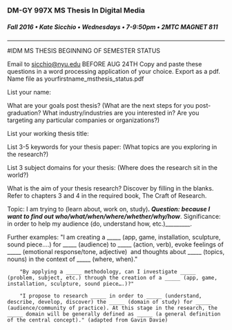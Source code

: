 ### DM-GY 997X MS Thesis In Digital Media
##### Fall 2016 • Kate Sicchio • Wednesdays • 7-9:50pm • 2MTC MAGNET 811

---
#IDM MS THESIS BEGINNING OF SEMESTER STATUS 

Email to [sicchio@nyu.edu](mailto:sicchio@nyu.edu) BEFORE AUG 24TH
Copy and paste these questions in a word processing application of your choice. Export as a pdf. Name file as yourfirstname_msthesis_status.pdf

List your name:

What are your goals post thesis? (What are the next steps for you post-graduation? 
What industry/industries are you interested in? Are you targeting any particular 
companies or organizations?)

List your working thesis title:

List 3-5 keywords for your thesis paper: (What topics are you exploring in the
research?)

List 3 subject domains for your thesis: (Where does the research sit in the world?) 

What is the aim of your thesis research? Discover by filling in the blanks. Refer to 
chapters 3 and 4 in the required book, The Craft of Research.

Topic: I am trying to (learn about, work on, study)_________.
Question: because I want to find out who/what/when/where/whether/why/how_________.
Significance: in order to help my audience (do, understand how, etc.)_________.

Further examples: "I am creating a _____ (app, game, installation, sculpture, sound piece….) for _____ (audience) to _____ (action, verb), evoke feelings of _____ (emotional response/tone, adjective)  and thoughts about _____ (topics, nouns) in the context of _____ (where, when)." 

		"By applying a _____ methodology, can I investigate _____ (problem, subject, etc.) through the creation of a _____ (app, game, installation, sculpture, sound piece….)?" 

		"I propose to research _____ in order to _____ (understand, describe, develop, discover) the _____ (domain of study) for _____ (audience/community of practice). At this stage in the research, the _____ domain will be generally defined as _____ (a general definition of the central concept)." (adapted from Gavin Davie)